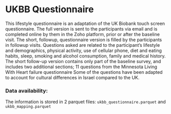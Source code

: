 # UKBB Questionnaire

This lifestyle questionnaire is an adaptation of the UK Biobank touch screen questionnaire.
The full version is sent to the participants via email and is completed online by them in the Zoho platform, prior or after the baseline visit. The short, followup, questionnaire version is filled by the participants in followup visits. 
Questions asked are related to the participant’s lifestyle and demographics, physical activity, use of cellular phone, diet and eating habits, sleep, smoking and alcohol consumption, family and medical history. The short follow-up version contains only part of the baseline survey, and includes two additional sections; 11 questions from the Minnesota Living With Heart failure questionnaire
Some of the questions have been adapted to account for cultural differences in Israel compared to the UK.

### Data availability:
The information is stored in 2 parquet files: `ukbb_questionnaire.parquet` and `ukbb_mapping.parquet`